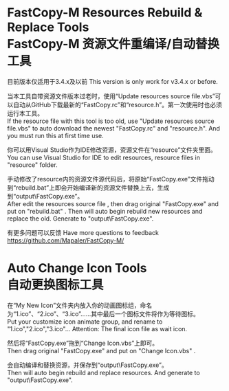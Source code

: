 # FastCopy-M Resources Rebuild & Replace Tools<br>FastCopy-M 资源文件重编译/自动替换工具

目前版本仅适用于3.4.x及以前
This version is only work for v3.4.x or before.

当本工具自带资源文件版本过老时，使用“Update resources source file.vbs”可以自动从GitHub下载最新的“FastCopy.rc”和“resource.h”。第一次使用时也必须运行本工具。  
If the resource file with this tool is too old, use "Update resources source file.vbs" to auto download the newest "FastCopy.rc" and "resource.h". And you must run this at first time use.

你可以用Visual Studio作为IDE修改资源，资源文件在“resource”文件夹里面。  
You can use Visual Studio for IDE to edit resources, resource files in "resource" folder.

手动修改了resource内的资源文件源代码后，将原始“FastCopy.exe”文件拖动到“rebuild.bat”上即会开始编译新的资源文件替换上去，生成到“output\FastCopy.exe”。  
After edit the resources source file , then drag original "FastCopy.exe" and put on "rebuild.bat" . Then will auto begin rebuild new resources and replace the old. Generate to "output\FastCopy.exe".

有更多问题可以反馈
Have more questions to feedback
	https://github.com/Mapaler/FastCopy-M/

# Auto Change Icon Tools<br>自动更换图标工具

在“My New Icon”文件夹内放入你的动画图标组，命名为“1.ico”、“2.ico”、“3.ico”……其中最后一个图标文件将作为等待图标。  
Put your customize icon animate group, and rename to "1.ico","2.ico","3.ico"... Attention: The final icon file as wait icon.

然后将“FastCopy.exe”拖到“Change Icon.vbs”上即可。  
Then drag original "FastCopy.exe" and put on "Change Icon.vbs" . 

会自动编译和替换资源，并保存到“output\FastCopy.exe”。  
Then will auto begin rebuild and replace resources.  And generate to "output\FastCopy.exe".